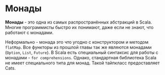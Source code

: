 # Монады

**Монады** - это одна из самых распространённых абстракций в Scala. Многие программисты быстро их понимают, даже если не знают, что работают с монадами.

Неформально - монада это что угодно с конструктором и методом `flatMap`. Все функторы из прошлой главы так же являются монадами (`Option`, `List`, `Future`). В Scala есть специальный синтаксис для работы с монадами - `for comprehensions`. Однако, стандартная библиотека Scala не имеет специального типа для монад. Такой тайпкласс предоставляет Cats.
